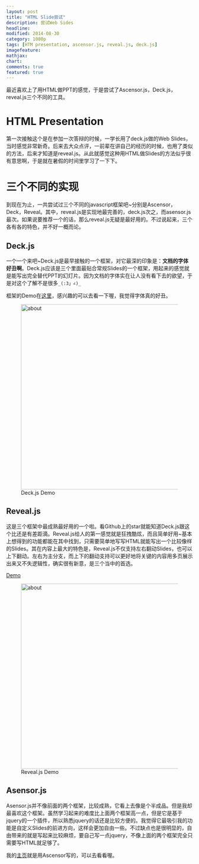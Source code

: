 ```yaml
---
layout: post
title: "HTML Slide尝试"
description: 尝试Web Sides
headline: 
modified: 2014-08-30
category: 1080p
tags: [HTM presentation, ascensor.js, reveal.js, deck.js]
imagefeature: 
mathjax: 
chart: 
comments: true
featured: true
---
```


最近喜欢上了用HTML做PPT的感觉，于是尝试了Ascensor.js，Deck.js，reveal.js三个不同的工具。

# HTML Presentation

第一次接触这个是在参加一次答辩的时候，一学长用了deck.js做的Web Slides，当时感觉非常新奇。后来去大众点评，一前辈在讲自己的经历的时候，也用了类似的方法，后来才知道是reveal.js。从此就感觉这种用HTML做Slides的方法似乎很有意思啊，于是就在暑假的时间里学习了一下下。

# 三个不同的实现

到现在为止，一共尝试过三个不同的javascript框架吧~分别是Ascensor，Deck，Reveal。其中，reveal.js是实现地最完善的，deck.js次之，而asensor.js最次。如果说要推荐一个的话，那么reveal.js无疑是最好用的。不过说起来，三个各有各的特色，并不好一概而论。

## Deck.js

一个一个来吧~Deck.js是最早接触的一个框架，对它最深的印象是：**文档的字体好丑啊**。Deck.js应该是三个里面最贴合常规Slides的一个框架，用起来的感觉就是能写出完全替代PPT的幻灯片。因为文档的字体实在让人没有看下去的欲望，于是对这个了解不是很多`_(:3」∠)_`

框架的Demo在[这里](http://imakewebthings.com/deck.js/)，感兴趣的可以去看一下喔，我觉得字体真的好丑。

<figure>
	<img src="{{ site.url }}/images/HTML-presentation/deck.jpg" alt="about" height="500" width="500">
	<figcaption>Deck.js Demo</figcaption>
</figure>

## Reveal.js

这是三个框架中最成熟最好用的一个啦。看Github上的star就能知道Deck.js跟这个比还是有差距滴。Reveal.js给人的第一感觉就是狂拽酷炫，而且简单好用~基本上想得到的功能都能在其中找到，只需要简单地写写HTML就能写出一个比较像样的Slides。其在内容上最大的特色是，Reveal.js不仅支持左右翻动Slides，也可以上下翻动。左右为主分支，而上下的翻动支持可以更好地将关键的内容用多页展示出来又不失逻辑性，确实很有新意，是三个当中的首选。

[Demo](http://lab.hakim.se/reveal-js/)

<figure>
	<img src="{{ site.url }}/images/HTML-presentation/reveal.jpg" alt="about" height="500" width="500">
	<figcaption>Reveal.js Demo</figcaption>
</figure>

## Asensor.js

Asensor.js并不像前面的两个框架，比较成熟，它看上去像是个半成品。但是我却最喜欢这个框架。虽然学习起来的难度比上面两个框架高一点，但是它是基于jquery的一个插件，所以熟悉jquery的话还是比较方便的。我觉得它最吸引我的功能是自定义Slides的前进方向，这样会更加自由一些。不过缺点也是很明显的，自由带来的就是写起来比较麻烦，要自己写一点jquery，不像上面的两个框架完全只需要写HTML就足够了。

我的[主页](http://gaocegege.github.io/)就是用Ascensor写的，可以去看看喔。